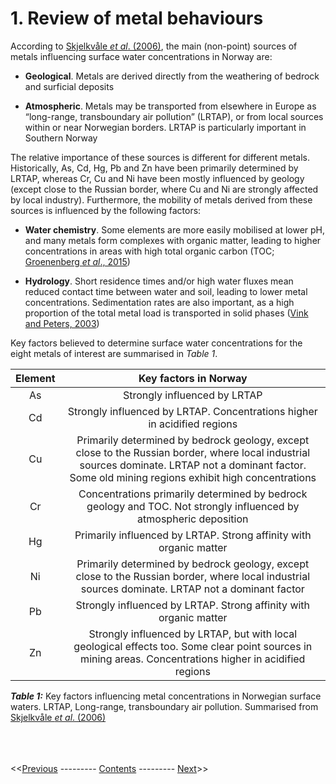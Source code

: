# 1. Review of metal behaviours

According to [Skjelkvåle *et al*. (2006)](https://niva.brage.unit.no/niva-xmlui/handle/11250/213255), the main (non-point) sources of metals influencing surface water concentrations in Norway are:

 * **Geological**. Metals are derived directly from the weathering of bedrock and surficial deposits

 * **Atmospheric**. Metals may be transported from elsewhere in Europe as “long-range, transboundary air pollution” (LRTAP), or from local sources within or near Norwegian borders. LRTAP is particularly important in Southern Norway

The relative importance of these sources is different for different metals. Historically, As, Cd, Hg, Pb and Zn have been primarily determined by LRTAP, whereas Cr, Cu and Ni have been mostly influenced by geology (except close to the Russian border, where Cu and Ni are strongly affected by local industry). Furthermore, the mobility of metals derived from these sources is influenced by the following factors:

 * **Water chemistry**. Some elements are more easily mobilised at lower pH, and many metals form complexes with organic matter, leading to higher concentrations in areas with high total organic carbon (TOC; [Groenenberg *et al*., 2015](https://link.springer.com/chapter/10.1007%2F978-94-017-9508-1_9))

 * **Hydrology**. Short residence times and/or high water fluxes mean reduced contact time between water and soil, leading to lower metal concentrations. Sedimentation rates are also important, as a high proportion of the total metal load is transported in solid phases ([Vink and Peters, 2003](https://onlinelibrary.wiley.com/doi/abs/10.1002/hyp.1286))

Key factors believed to determine surface water concentrations for the eight metals of interest are summarised in *Table 1*.

|     Element |                                                                                              Key factors in Norway                                                                                            |
|:-----------:|:-------------------------------------------------------------------------------------------------------------------------------------------------------------------------------------------------------------:|
|     As      |     Strongly influenced by LRTAP                                                                                                                                                                              |
|     Cd      |     Strongly influenced by LRTAP. Concentrations higher in acidified regions                                                                                                                                  |
|     Cu      |     Primarily determined by bedrock geology, except close to the Russian border, where local industrial sources dominate. LRTAP not a dominant factor. Some old mining regions exhibit high concentrations    |
|     Cr      |     Concentrations primarily determined by bedrock geology and TOC. Not strongly influenced by atmospheric deposition                                                                                         |
|     Hg      |     Primarily influenced by LRTAP. Strong affinity with organic matter                                                                                                                                        |
|     Ni      |     Primarily determined by bedrock geology, except close to the Russian border, where local industrial sources dominate. LRTAP not a dominant factor                                                         |
|     Pb      |     Strongly influenced by LRTAP. Strong affinity with organic matter                                                                                                                                         |
|     Zn      |     Strongly influenced by LRTAP, but with local geological effects too. Some clear point sources in mining areas. Concentrations higher in acidified regions                                                 |

***Table 1:*** Key factors influencing metal concentrations in Norwegian surface waters. LRTAP, Long-range, transboundary air pollution. Summarised from [Skjelkvåle *et al*. (2006)](https://niva.brage.unit.no/niva-xmlui/handle/11250/213255)

\
\
\
<<[Previous](00_intro_and_toc.html) --------- [Contents](00_intro_and_toc.html) --------- [Next](02_teotil_model.html)>>